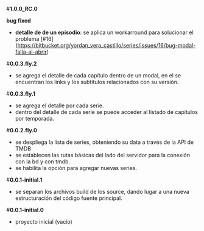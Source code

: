#**1.0.0_RC.0**

**bug fixed**
- **detalle de de un episodio**: se aplica un workarround para solucionar el problema [#16] (https://bitbucket.org/yordan_vera_castillo/series/issues/16/bug-modal-falla-al-abrir)

#**0.0.3.fly.2**
- se agrega el detalle de cada capítulo dentro de un modal, en el se encuentran los links y los subtítulos relacionados con su versión.

#**0.0.3.fly.1**

- se agrega el detalle por cada serie.
- dentro del detalle de cada serie se puede acceder al listado de capítulos por temporada.

#**0.0.2.fly.0**

- se despliega la lista de series, obteniendo su data a través de la API de TMDB
- se establecen las rutas básicas del lado del servidor para la conexión con la bd y con tmdb.
- se habilita la opción para agregar nuevas series.

#**0.0.1-initial.1**

- se separan los archivos build de los source, dando lugar a una nueva estructuración del código fuente principal.

#**0.0.1-initial.0**

- proyecto inicial (vacío)